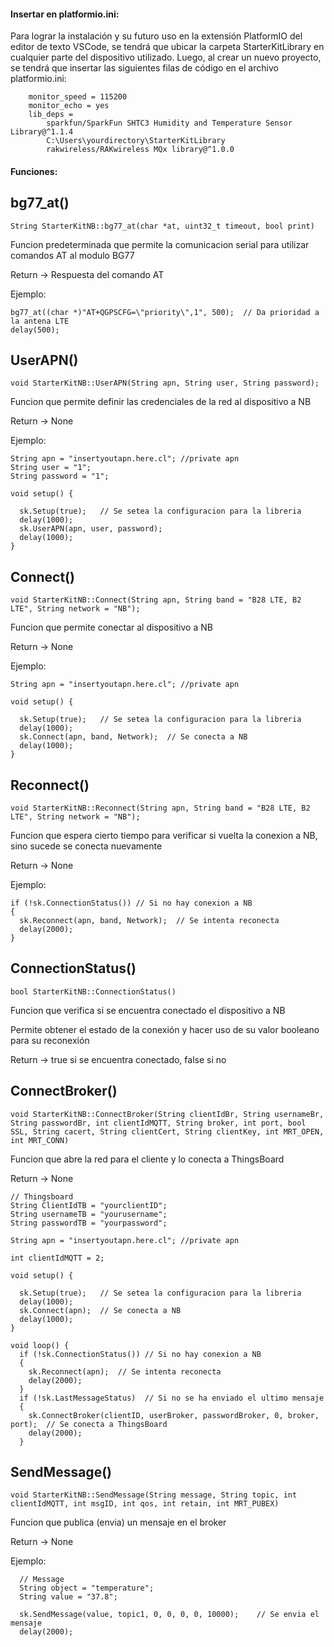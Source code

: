 

#### Insertar en platformio.ini:
Para lograr la instalación y su futuro uso en la extensión PlatformIO del editor de texto VSCode, se tendrá que ubicar la carpeta StarterKitLibrary en cualquier parte del dispositivo utilizado. Luego, al crear un nuevo proyecto, se tendrá que insertar las siguientes filas de código en el archivo platformio.ini:

        monitor_speed = 115200
        monitor_echo = yes
        lib_deps = 
	        sparkfun/SparkFun SHTC3 Humidity and Temperature Sensor Library@^1.1.4
	        C:\Users\yourdirectory\StarterKitLibrary
	        rakwireless/RAKwireless MQx library@^1.0.0
                

#### Funciones:

## bg77_at()

    String StarterKitNB::bg77_at(char *at, uint32_t timeout, bool print)
    

Funcion predeterminada que permite la comunicacion serial para utilizar comandos AT al modulo BG77

Return -> Respuesta del comando AT

Ejemplo:

    bg77_at((char *)"AT+QGPSCFG=\"priority\",1", 500);  // Da prioridad a la antena LTE
    delay(500);

## UserAPN()

    void StarterKitNB::UserAPN(String apn, String user, String password);
    
Funcion que permite definir las credenciales de la red al dispositivo a NB

Return -> None

Ejemplo: 

    String apn = "insertyoutapn.here.cl"; //private apn
    String user = "1";
    String password = "1";

    void setup() {

      sk.Setup(true);   // Se setea la configuracion para la libreria
      delay(1000);
      sk.UserAPN(apn, user, password);
      delay(1000);
    }
    
## Connect()

    void StarterKitNB::Connect(String apn, String band = "B28 LTE, B2 LTE", String network = "NB");
    
Funcion que permite conectar al dispositivo a NB

Return -> None

Ejemplo: 

    String apn = "insertyoutapn.here.cl"; //private apn

    void setup() {

      sk.Setup(true);   // Se setea la configuracion para la libreria
      delay(1000);
      sk.Connect(apn, band, Network);  // Se conecta a NB
      delay(1000);
    }


## Reconnect()

    void StarterKitNB::Reconnect(String apn, String band = "B28 LTE, B2 LTE", String network = "NB");

Funcion que espera cierto tiempo para verificar si vuelta la conexion a NB, sino sucede se conecta nuevamente

Return -> None

Ejemplo:

    if (!sk.ConnectionStatus()) // Si no hay conexion a NB
    {
      sk.Reconnect(apn, band, Network);  // Se intenta reconecta
      delay(2000);
    }

## ConnectionStatus()

    bool StarterKitNB::ConnectionStatus()

Funcion que verifica si se encuentra conectado el dispositivo a NB

Permite obtener el estado de la conexión y hacer uso de su valor booleano para su reconexión

Return -> true si se encuentra conectado, false si no


## ConnectBroker()

    void StarterKitNB::ConnectBroker(String clientIdBr, String usernameBr, String passwordBr, int clientIdMQTT, String broker, int port, bool SSL, String cacert, String clientCert, String clientKey, int MRT_OPEN, int MRT_CONN)

Funcion que abre la red para el cliente y lo conecta a ThingsBoard

Return -> None

    // Thingsboard
    String ClientIdTB = "yourclientID";
    String usernameTB = "yourusername";
    String passwordTB = "yourpassword";

    String apn = "insertyoutapn.here.cl"; //private apn
    
    int clientIdMQTT = 2;

    void setup() {

      sk.Setup(true);   // Se setea la configuracion para la libreria
      delay(1000);
      sk.Connect(apn);  // Se conecta a NB
      delay(1000);
    }

    void loop() {
      if (!sk.ConnectionStatus()) // Si no hay conexion a NB
      {
        sk.Reconnect(apn);  // Se intenta reconecta
        delay(2000);
      }
      if (!sk.LastMessageStatus)  // Si no se ha enviado el ultimo mensaje
      {
        sk.ConnectBroker(clientID, userBroker, passwordBroker, 0, broker, port);  // Se conecta a ThingsBoard
        delay(2000);
      }
      
## SendMessage()
    
    void StarterKitNB::SendMessage(String message, String topic, int clientIdMQTT, int msgID, int qos, int retain, int MRT_PUBEX)
    
Funcion que publica (envia) un mensaje en el broker

Return -> None

Ejemplo:

      // Message
      String object = "temperature";
      String value = "37.8";
      
      sk.SendMessage(value, topic1, 0, 0, 0, 0, 10000);    // Se envia el mensaje
      delay(2000);
